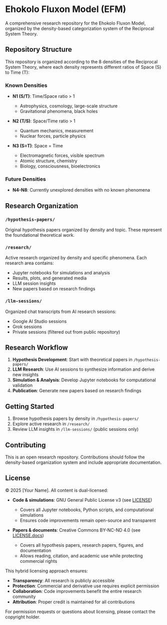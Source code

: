 # Ehokolo Fluxon Model (EFM)

A comprehensive research repository for the Ehokolo Fluxon Model, organized by the density-based categorization system of the Reciprocal System Theory.

## Repository Structure

This repository is organized according to the 8 densities of the Reciprocal System Theory, where each density represents different ratios of Space (S) to Time (T):

### Known Densities

- **N1 (S/T)**: Time/Space ratio > 1
  - Astrophysics, cosmology, large-scale structure
  - Gravitational phenomena, black holes
  
- **N2 (T/S)**: Space/Time ratio > 1
  - Quantum mechanics, measurement
  - Nuclear forces, particle physics
  
- **N3 (S=T)**: Space = Time
  - Electromagnetic forces, visible spectrum
  - Atomic structure, chemistry
  - Biology, consciousness, bioelectronics

### Future Densities

- **N4-N8**: Currently unexplored densities with no known phenomena

## Research Organization

### `/hypothesis-papers/`
Original hypothesis papers organized by density and topic. These represent the foundational theoretical work.

### `/research/`
Active research organized by density and specific phenomena. Each research area contains:
- Jupyter notebooks for simulations and analysis
- Results, plots, and generated media
- LLM session insights
- New papers based on research findings

### `/llm-sessions/`
Organized chat transcripts from AI research sessions:
- Google AI Studio sessions
- Grok sessions
- Private sessions (filtered out from public repository)

## Research Workflow

1. **Hypothesis Development**: Start with theoretical papers in `/hypothesis-papers/`
2. **LLM Research**: Use AI sessions to synthesize information and derive new insights
3. **Simulation & Analysis**: Develop Jupyter notebooks for computational validation
4. **Publication**: Generate new papers based on research findings

## Getting Started

1. Browse hypothesis papers by density in `/hypothesis-papers/`
2. Explore active research in `/research/`
3. Review LLM insights in `/llm-sessions/` (public sessions only)

## Contributing

This is an open research repository. Contributions should follow the density-based organization system and include appropriate documentation.

## License

© 2025 [Your Name]. All content is dual-licensed:

- **Code & simulations**: GNU General Public License v3 (see [LICENSE](LICENSE))
  - Covers all Jupyter notebooks, Python scripts, and computational simulations
  - Ensures code improvements remain open-source and transparent
  
- **Papers & documents**: Creative Commons BY-NC-ND 4.0 (see [LICENSE.docs](LICENSE.docs))
  - Covers all hypothesis papers, research papers, figures, and documentation
  - Allows reading, citation, and academic use while protecting commercial rights

This hybrid licensing approach ensures:
- **Transparency**: All research is publicly accessible
- **Protection**: Commercial and derivative use requires explicit permission
- **Collaboration**: Code improvements benefit the entire research community
- **Attribution**: Proper credit is maintained for all contributions

For permission requests or questions about licensing, please contact the copyright holder. 